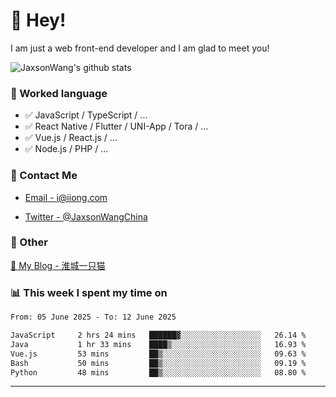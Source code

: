 # 👋 Hey!

I am just a web front-end developer and I am glad to meet you!

![JaxsonWang's github stats](https://github-readme-stats.vercel.app/api?username=JaxsonWang&&show_icons=true&&title_color=1abc9c&&icon_color=1abc9c)


### 📝 Worked language

- ✅ JavaScript / TypeScript / ...
- ✅ React Native / Flutter / UNI-App / Tora / ...
- ✅ Vue.js / React.js / ...
- ✅ Node.js / PHP / ...

### 📮 Contact Me

- [Email - i@iiong.com](mailto:i@iiong.com)

- [Twitter - @JaxsonWangChina](https://twitter.com/JaxsonWangChina)

### 🤪 Other

[📌 My Blog - 淮城一只猫](https://iiong.com)

### 📊 This week I spent my time on

<!--START_SECTION:waka-->

```txt
From: 05 June 2025 - To: 12 June 2025

JavaScript     2 hrs 24 mins   ██████▓░░░░░░░░░░░░░░░░░░   26.14 %
Java           1 hr 33 mins    ████▒░░░░░░░░░░░░░░░░░░░░   16.93 %
Vue.js         53 mins         ██▒░░░░░░░░░░░░░░░░░░░░░░   09.63 %
Bash           50 mins         ██▒░░░░░░░░░░░░░░░░░░░░░░   09.19 %
Python         48 mins         ██▒░░░░░░░░░░░░░░░░░░░░░░   08.80 %
```

<!--END_SECTION:waka-->

---

